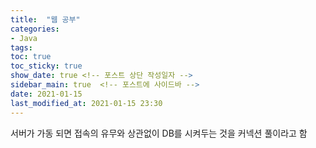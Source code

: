 ```yaml
---
title:  "웹 공부"
categories:
- Java
tags:
toc: true
toc_sticky: true
show_date: true <!-- 포스트 상단 작성일자 -->
sidebar_main: true  <!-- 포스트에 사이드바 -->
date: 2021-01-15
last_modified_at: 2021-01-15 23:30
---
```

서버가 가동 되면 접속의 유무와 상관없이 DB를 시켜두는 것을 커넥션 풀이라고 함
